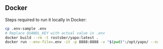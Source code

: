 Docker
------

Steps required to run it locally in Docker:

```bash
cp .env-sample .env
# Replace QUANDL_KEY with actual value in .env
docker build --rm -t rostsber/yapo:latest .
docker run --env-file=.env -it -p 8888:8888 -v "$(pwd)":/opt/yapo/ --name jupyter-yapo rostsber/yapo:latest
```

